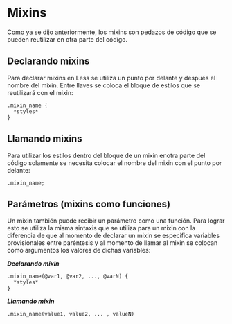 # Mixins

Como ya se dijo anteriormente, los mixins son pedazos de código que se pueden reutilizar en otra parte del código.

## Declarando mixins

Para declarar mixins en Less se utiliza un punto por delante y después el nombre del mixin. Entre llaves se coloca el bloque de estilos que se reutilizará con el mixin:

~~~less
.mixin_name {
  *styles*
}
~~~

## Llamando mixins

Para utilizar los estilos dentro del bloque de un mixin enotra parte del código solamente se necesita colocar el nombre del mixin con el punto por delante:

~~~less
.mixin_name;
~~~

## Parámetros (mixins como funciones)

Un mixin también puede recibir un parámetro como una función. Para lograr esto se utiliza la misma sintaxis que se utiliza para un mixin con la diferencia de que al momento de declarar un mixin se especifica variables provisionales entre paréntesis y al momento de llamar al mixin se colocan como argumentos los valores de dichas variables:

***Declarando mixin***

~~~less
.mixin_name(@var1, @var2, ..., @varN) {
  *styles*
}
~~~

***Llamando mixin***

~~~less
.mixin_name(value1, value2, ... , valueN)
~~~
